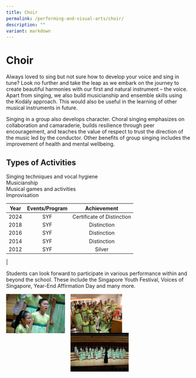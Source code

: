 ```yaml
---
title: Choir
permalink: /performing-and-visual-arts/choir/
description: ""
variant: markdown
---
```

# Choir


Always loved to sing but not sure how to develop your voice and sing in tune? Look no further and take the leap as we embark on the journey to create beautiful harmonies with our first and natural instrument – the voice. Apart from singing, we also build musicianship and ensemble skills using the Kodály approach. This would also be useful in the learning of other musical instruments in future.

  

Singing in a group also develops character. Choral singing emphasizes on collaboration and camaraderie, builds resilience through peer encouragement, and teaches the value of respect to trust the direction of the music led by the conductor. Other benefits of group singing includes the improvement of health and mental wellbeing.

  

Types of Activities
-------------------

Singing techniques and vocal hygiene    
Musicianship    
Musical games and activities    
Improvisation

| Year | Events/Program | Achievement |
|:----:|:--------------:|:-----------:|
| 2024 |      SYF       | Certificate of&nbsp;Distinction |
| 2018 |       SYF      | Distinction |
| 2016 |       SYF      | Distinction |
| 2014 |       SYF      | Distinction |
| 2012 |       SYF      |    Silver   |
|

Students can look forward to participate in various performance within and beyond the school. These include the Singapore Youth Festival, Voices of Singapore, Year-End Affirmation Day and many more.

<img src="/images/ZHPS%20Experience/Performing%20arts/Choir_1.jpg" style="width:32%;margin-right:15px;" align="left">
<img src="/images/ZHPS%20Experience/Performing%20arts/Choir_2.jpg" style="width:28%;margin-right:15px;" align="left">
<img src="/images/ZHPS%20Experience/Performing%20arts/Choir_3.jpg" style="width:31.5%;margin-right:15px;" align="left">

<br clear="left">